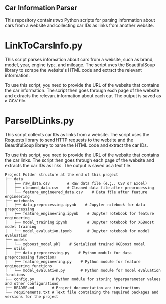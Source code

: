 ## Car Information Parser
This repository contains two Python scripts for parsing information about cars from a website and collecting car IDs as links from another website.




# LinkToCarsInfo.py
This script parses information about cars from a website, such as brand, model, year, engine type, and mileage. The script uses the BeautifulSoup library to scrape the website's HTML code and extract the relevant information.

To use this script, you need to provide the URL of the website that contains the car information. The script then goes through each page of the website and extracts the relevant information about each car. The output is saved as a CSV file.

# ParseIDLinks.py
This script collects car IDs as links from a website. The script uses the Requests library to send HTTP requests to the website and the BeautifulSoup library to parse the HTML code and extract the car IDs.

To use this script, you need to provide the URL of the website that contains the car links. The script then goes through each page of the website and extracts the car IDs as links. The output is saved as a text file.
```
Project Folder structure at the end of this project
├── data
│   ├── raw_data.csv        # Raw data file (e.g., CSV or Excel)
│   ├── cleaned_data.csv    # Cleaned data file after preprocessing
│   └── feature_engineered_data.csv    # Data file after feature engineering
├── notebooks
│   ├── data_preprocessing.ipynb    # Jupyter notebook for data preprocessing
│   ├── feature_engineering.ipynb    # Jupyter notebook for feature engineering
│   ├── model_training.ipynb         # Jupyter notebook for XGBoost model training
│   └── model_evaluation.ipynb       # Jupyter notebook for model evaluation
├── models
│   └── xgboost_model.pkl    # Serialized trained XGBoost model
├── utils
│   ├── data_preprocessing.py    # Python module for data preprocessing functions
│   ├── feature_engineering.py    # Python module for feature engineering functions
│   └── model_evaluation.py       # Python module for model evaluation functions
├── config.py        # Python module for storing hyperparameter values and other configurations
├── README.md        # Project documentation and instructions
└── requirements.txt # Text file containing the required packages and versions for the project

